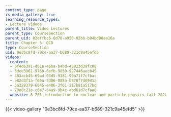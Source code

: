 ```yaml
---
content_type: page
is_media_gallery: true
learning_resource_types:
- Lecture Videos
parent_title: Video Lectures
parent_type: CourseSection
parent_uid: 82effbc6-0d78-a950-02bb-b94bd88aa16a
title: Chapter 5. QCD
type: CourseSection
uid: 0e3bc8fd-79ce-aa37-b689-321c9a45efd5
videos:
  content:
  - 6f4d6391-d61a-46ba-b4bd-48823d39fc88
  - 5dee3961-9768-6efb-9850-927446aec045
  - 583acb45-69ad-03d5-9181-99a71f7cfbac
  - e82d3f1a-f65a-3d06-088a-b870f7d0941a
  - 5a328379-6045-e406-3f61-217b81a517bd
  - 70e0c21e-c6e7-64a9-9b4c-abd61d7cfaa8
  website: 8-701-introduction-to-nuclear-and-particle-physics-fall-2020
---
```



{{< video-gallery "0e3bc8fd-79ce-aa37-b689-321c9a45efd5" >}}

